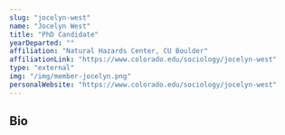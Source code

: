 ```yaml
---
slug: "jocelyn-west"
name: "Jocelyn West"
title: "PhD Candidate"
yearDeparted: ""
affiliation: "Natural Hazards Center, CU Boulder"
affiliationLink: "https://www.colorado.edu/sociology/jocelyn-west"
type: "external"
img: "/img/member-jocelyn.png"
personalWebsite: "https://www.colorado.edu/sociology/jocelyn-west"
---
```

## Bio


